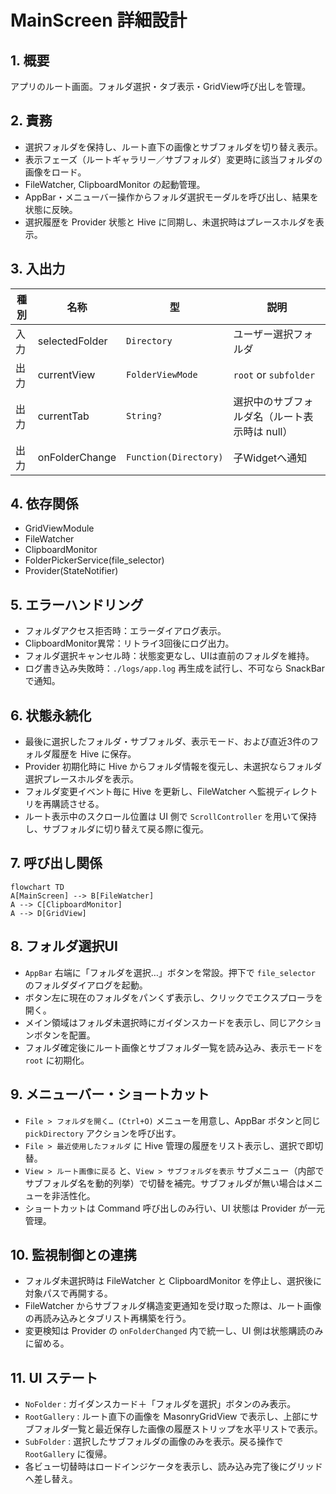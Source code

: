# MainScreen 詳細設計

## 1. 概要
アプリのルート画面。フォルダ選択・タブ表示・GridView呼び出しを管理。

## 2. 責務
- 選択フォルダを保持し、ルート直下の画像とサブフォルダを切り替え表示。
- 表示フェーズ（ルートギャラリー／サブフォルダ）変更時に該当フォルダの画像をロード。
- FileWatcher, ClipboardMonitor の起動管理。
- AppBar・メニューバー操作からフォルダ選択モーダルを呼び出し、結果を状態に反映。
- 選択履歴を Provider 状態と Hive に同期し、未選択時はプレースホルダを表示。

## 3. 入出力
| 種別 | 名称 | 型 | 説明 |
|------|------|----|------|
| 入力 | selectedFolder | `Directory` | ユーザー選択フォルダ |
| 出力 | currentView | `FolderViewMode` | `root` or `subfolder` |
| 出力 | currentTab | `String?` | 選択中のサブフォルダ名（ルート表示時は null） |
| 出力 | onFolderChange | `Function(Directory)` | 子Widgetへ通知 |

## 4. 依存関係
- GridViewModule
- FileWatcher
- ClipboardMonitor
- FolderPickerService(file_selector)
- Provider(StateNotifier)

## 5. エラーハンドリング
- フォルダアクセス拒否時：エラーダイアログ表示。
- ClipboardMonitor異常：リトライ3回後にログ出力。
- フォルダ選択キャンセル時：状態変更なし、UIは直前のフォルダを維持。
- ログ書き込み失敗時：`./logs/app.log` 再生成を試行し、不可なら SnackBar で通知。

## 6. 状態永続化
- 最後に選択したフォルダ・サブフォルダ、表示モード、および直近3件のフォルダ履歴を Hive に保存。
- Provider 初期化時に Hive からフォルダ情報を復元し、未選択ならフォルダ選択プレースホルダを表示。
- フォルダ変更イベント毎に Hive を更新し、FileWatcher へ監視ディレクトリを再購読させる。
- ルート表示中のスクロール位置は UI 側で `ScrollController` を用いて保持し、サブフォルダに切り替えて戻る際に復元。

## 7. 呼び出し関係
```mermaid
flowchart TD
A[MainScreen] --> B[FileWatcher]
A --> C[ClipboardMonitor]
A --> D[GridView]

```

## 8. フォルダ選択UI
- `AppBar` 右端に「フォルダを選択…」ボタンを常設。押下で `file_selector` のフォルダダイアログを起動。
- ボタン左に現在のフォルダをパンくず表示し、クリックでエクスプローラを開く。
- メイン領域はフォルダ未選択時にガイダンスカードを表示し、同じアクションボタンを配置。
- フォルダ確定後にルート画像とサブフォルダ一覧を読み込み、表示モードを `root` に初期化。

## 9. メニューバー・ショートカット
- `File > フォルダを開く… (Ctrl+O)` メニューを用意し、AppBar ボタンと同じ `pickDirectory` アクションを呼び出す。
- `File > 最近使用したフォルダ` に Hive 管理の履歴をリスト表示し、選択で即切替。
- `View > ルート画像に戻る` と、`View > サブフォルダを表示` サブメニュー（内部でサブフォルダ名を動的列挙）で切替を補完。サブフォルダが無い場合はメニューを非活性化。
- ショートカットは Command 呼び出しのみ行い、UI 状態は Provider が一元管理。

## 10. 監視制御との連携
- フォルダ未選択時は FileWatcher と ClipboardMonitor を停止し、選択後に対象パスで再開する。
- FileWatcher からサブフォルダ構造変更通知を受け取った際は、ルート画像の再読み込みとタブリスト再構築を行う。
- 変更検知は Provider の `onFolderChanged` 内で統一し、UI 側は状態購読のみに留める。

## 11. UI ステート
- `NoFolder` : ガイダンスカード＋「フォルダを選択」ボタンのみ表示。
- `RootGallery` : ルート直下の画像を MasonryGridView で表示し、上部にサブフォルダ一覧と最近保存した画像の履歴ストリップを水平リストで表示。
- `SubFolder` : 選択したサブフォルダの画像のみを表示。戻る操作で `RootGallery` に復帰。
- 各ビュー切替時はロードインジケータを表示し、読み込み完了後にグリッドへ差し替え。
